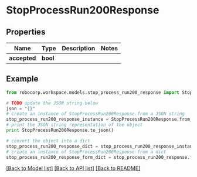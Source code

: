 # StopProcessRun200Response


## Properties
Name | Type | Description | Notes
------------ | ------------- | ------------- | -------------
**accepted** | **bool** |  | 

## Example

```python
from robocorp.workspace.models.stop_process_run200_response import StopProcessRun200Response

# TODO update the JSON string below
json = "{}"
# create an instance of StopProcessRun200Response from a JSON string
stop_process_run200_response_instance = StopProcessRun200Response.from_json(json)
# print the JSON string representation of the object
print StopProcessRun200Response.to_json()

# convert the object into a dict
stop_process_run200_response_dict = stop_process_run200_response_instance.to_dict()
# create an instance of StopProcessRun200Response from a dict
stop_process_run200_response_form_dict = stop_process_run200_response.from_dict(stop_process_run200_response_dict)
```
[[Back to Model list]](../README.md#documentation-for-models) [[Back to API list]](../README.md#documentation-for-api-endpoints) [[Back to README]](../README.md)


